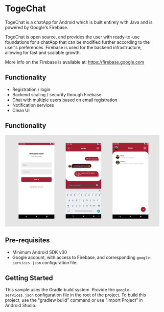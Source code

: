 TogeChat
===================================

TogeChat is a chatApp for Android which is built entirely with Java and is powered by Google's Firebase.

TogeChat is open source, and provides the user with ready-to-use foundations for a chatApp that can be modified further according to the user's preferences.
Firebase is used for the backend infrastructure, allowing for fast and scalable growth.

More info on the Firebase is available at: https://firebase.google.com

Functionality
--------------

- Registration / login
- Backend scaling / security through Firebase
- Chat with multiple users based on email registration
- Notification services
- Clean UI

Functionality
--------------

<a href="https://github.com/stefanluiken/TogeChat"><img src="https://github.com/stefanluiken/TogeChat/blob/main/togechat.jpg" title="TogeChat" alt="TogeChat"></a>

Pre-requisites
--------------

- Minimum Android SDK v30
- Google account, with access to Firebase, and corresponding `google-services.json` configuration file.

Getting Started
--------------

This sample uses the Gradle build system. Provide the `google-services.json` configuration file in the root of the project.
To build this project, use the "gradlew build" command or use "Import Project" in Android Studio.